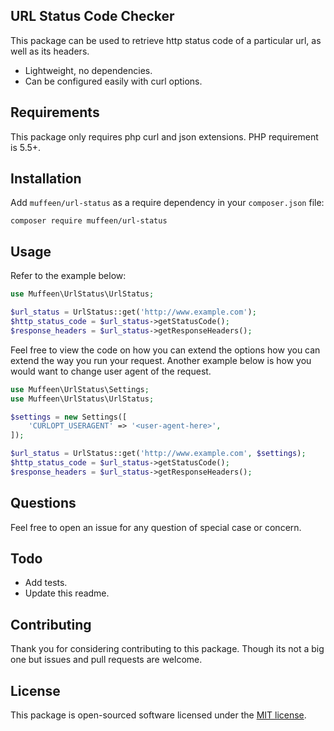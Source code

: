 
## URL Status Code Checker

This package can be used to retrieve http status code of a particular url, as well as its headers.

- Lightweight, no dependencies.
- Can be configured easily with curl options.

## Requirements

This package only requires php curl and json extensions. PHP requirement is 5.5+.

## Installation

Add `muffeen/url-status` as a require dependency in your `composer.json` file:
```text
composer require muffeen/url-status 
```

## Usage

Refer to the example below:
```php
use Muffeen\UrlStatus\UrlStatus;

$url_status = UrlStatus::get('http://www.example.com');
$http_status_code = $url_status->getStatusCode();
$response_headers = $url_status->getResponseHeaders();
```
Feel free to view the code on how you can extend the options how you can extend the way you run your request. Another example below is how you would want to change user agent of the request.
```php
use Muffeen\UrlStatus\Settings;
use Muffeen\UrlStatus\UrlStatus;

$settings = new Settings([
    'CURLOPT_USERAGENT' => '<user-agent-here>',
]);

$url_status = UrlStatus::get('http://www.example.com', $settings);
$http_status_code = $url_status->getStatusCode();
$response_headers = $url_status->getResponseHeaders();
```

## Questions

Feel free to open an issue for any question of special case or concern.

## Todo

- Add tests.
- Update this readme.

## Contributing

Thank you for considering contributing to this package. Though its not a big one but issues and pull requests are welcome.

## License

This package is open-sourced software licensed under the [MIT license](https://opensource.org/licenses/MIT).